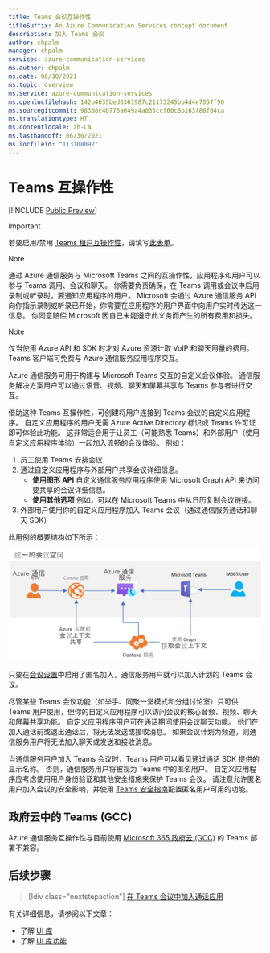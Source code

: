 ```yaml
---
title: Teams 会议互操作性
titleSuffix: An Azure Communication Services concept document
description: 加入 Teams 会议
author: chpalm
manager: chpalm
services: azure-communication-services
ms.author: chpalm
ms.date: 06/30/2021
ms.topic: overview
ms.service: azure-communication-services
ms.openlocfilehash: 142b4635bed6361987c21173245bb4d4e7557f90
ms.sourcegitcommit: 98308c4b775a049a4a035ccf60c8b163f86f04ca
ms.translationtype: HT
ms.contentlocale: zh-CN
ms.lasthandoff: 06/30/2021
ms.locfileid: "113108092"
---
```

# <a name="teams-interoperability"></a>Teams 互操作性

[!INCLUDE [Public Preview](../includes/public-preview-include-document.md)]

> [!IMPORTANT]
> 若要启用/禁用 [Teams 租户互操作性](../concepts/teams-interop.md)，请填写[此表单](https://forms.office.com/Pages/ResponsePage.aspx?id=v4j5cvGGr0GRqy180BHbR21ouQM6BHtHiripswZoZsdURDQ5SUNQTElKR0VZU0VUU1hMOTBBMVhESS4u)。

> [!NOTE]
> 通过 Azure 通信服务与 Microsoft Teams 之间的互操作性，应用程序和用户可以参与 Teams 调用、会议和聊天。 你需要负责确保，在 Teams 调用或会议中启用录制或听录时，要通知应用程序的用户。 Microsoft 会通过 Azure 通信服务 API 向你指示录制或听录已开始，你需要在应用程序的用户界面中向用户实时传达这一信息。 你同意赔偿 Microsoft 因自己未能遵守此义务而产生的所有费用和损失。

> [!NOTE]
> 仅当使用 Azure API 和 SDK 时才对 Azure 资源计取 VoIP 和聊天用量的费用。 Teams 客户端可免费与 Azure 通信服务应用程序交互。

Azure 通信服务可用于构建与 Microsoft Teams 交互的自定义会议体验。 通信服务解决方案用户可以通过语音、视频、聊天和屏幕共享与 Teams 参与者进行交互。

借助这种 Teams 互操作性，可创建将用户连接到 Teams 会议的自定义应用程序。 自定义应用程序的用户无需 Azure Active Directory 标识或 Teams 许可证即可体验此功能。 这非常适合用于让员工（可能熟悉 Teams）和外部用户（使用自定义应用程序体验）一起加入流畅的会议体验。 例如：

1. 员工使用 Teams 安排会议 
1. 通过自定义应用程序与外部用户共享会议详细信息。
   * **使用图形 API** 自定义通信服务应用程序使用 Microsoft Graph API 来访问要共享的会议详细信息。 
   * **使用其他选项** 例如，可以在 Microsoft Teams 中从日历复制会议链接。
1. 外部用户使用你的自定义应用程序加入 Teams 会议（通过通信服务通话和聊天 SDK）

此用例的概要结构如下所示： 

![Teams 互操作的体系结构](./media/call-flows/teams-interop.png)

只要在[会议设置](/microsoftteams/meeting-settings-in-teams)中启用了匿名加入，通信服务用户就可以加入计划的 Teams 会议。 

尽管某些 Teams 会议功能（如举手、同聚一堂模式和分组讨论室）只可供 Teams 用户使用，但你的自定义应用程序可以访问会议的核心音频、视频、聊天和屏幕共享功能。 自定义应用程序用户可在通话期间使用会议聊天功能。 他们在加入通话前或退出通话后，将无法发送或接收消息。 如果会议计划为频道，则通信服务用户将无法加入聊天或发送和接收消息。

当通信服务用户加入 Teams 会议时，Teams 用户可以看见通过通话 SDK 提供的显示名称。 否则，通信服务用户将被视为 Teams 中的匿名用户。  自定义应用程序应考虑使用用户身份验证和其他安全措施来保护 Teams 会议。 请注意允许匿名用户加入会议的安全影响，并使用 [Teams 安全指南](/microsoftteams/teams-security-guide#addressing-threats-to-teams-meetings)配置匿名用户可用的功能。

## <a name="teams-in-government-clouds-gcc"></a>政府云中的 Teams (GCC)
Azure 通信服务互操作性与目前使用 [Microsoft 365 政府云 (GCC)](/MicrosoftTeams/plan-for-government-gcc) 的 Teams 部署不兼容。 

## <a name="next-steps"></a>后续步骤

> [!div class="nextstepaction"]
> [在 Teams 会议中加入通话应用](../quickstarts/voice-video-calling/get-started-teams-interop.md)

有关详细信息，请参阅以下文章：

- 了解 [UI 库](./ui-library/ui-library-overview.md)
- 了解 [UI 库功能](./ui-library/ui-library-use-cases.md)
